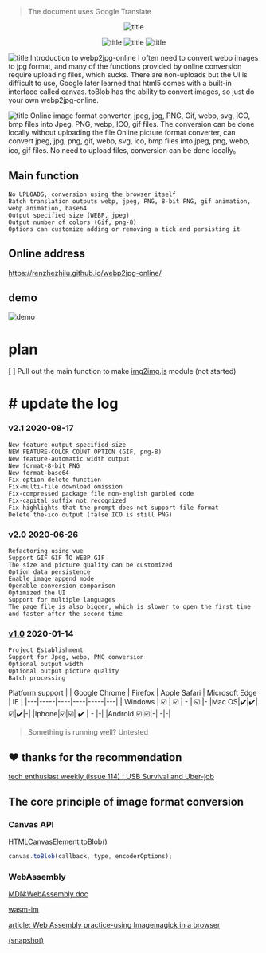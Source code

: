 > The document uses Google Translate
<center>

![title](https://cdn.jsdelivr.net/gh/renzhezhilu/webp2jpg-online/cdn/og_image2.png)

![title](https://cdn.jsdelivr.net/gh/renzhezhilu/webp2jpg-online/cdn/badges/01.svg)
![title](https://cdn.jsdelivr.net/gh/renzhezhilu/webp2jpg-online/cdn/badges/02.svg)
![title](https://cdn.jsdelivr.net/gh/renzhezhilu/webp2jpg-online/cdn/badges/03.svg)
</center>


![title](https://cdn.jsdelivr.net/gh/renzhezhilu/webp2jpg-online/cdn/page_ui_en.png)
Introduction to webp2jpg-online
I often need to convert webp images to jpg format, and many of the functions provided by online conversion require uploading files, which sucks. There are non-uploads but the UI is difficult to use, Google later learned that html5 comes with a built-in interface called canvas. toBlob has the ability to convert images, so just do your own webp2jpg-online.

![title](https://cdn.jsdelivr.net/gh/renzhezhilu/webp2jpg-online/cdn/format2.png)
Online image format converter, jpeg, jpg, PNG, Gif, webp, svg, ICO, bmp files into Jpeg, PNG, webp, ICO, gif files. The conversion can be done locally without uploading the file
Online picture format converter, can convert jpeg, jpg, png, gif, webp, svg, ico, bmp files into jpeg, png, webp, ico, gif files. No need to upload files, conversion can be done locally。

## Main function
    No UPLOADS, conversion using the browser itself
    Batch translation outputs webp, jpeg, PNG, 8-bit PNG, gif animation, webp animation, base64
    Output specified size (WEBP, jpeg)
    Output number of colors (Gif, png-8)
    Options can customize adding or removing a tick and persisting it

## Online address
https://renzhezhilu.github.io/webp2jpg-online/

## demo
![demo](https://cdn.jsdelivr.net/gh/renzhezhilu/webp2jpg-online/cdn/v2_demo.gif)

# plan # 
[ ] Pull out the main function to make [img2img.js](https://github.com/renzhezhilu/img2img ) module (not started)

# # update the log
### v2.1 2020-08-17
    New feature-output specified size
    NEW FEATURE-COLOR COUNT OPTION (GIF, png-8)
    New feature-automatic width output
    New format-8-bit PNG
    New format-base64
    Fix-option delete function
    Fix-multi-file download omission
    Fix-compressed package file non-english garbled code
    Fix-capital suffix not recognized
    Fix-highlights that the prompt does not support file format
    Delete the-ico output (false ICO is still PNG) 
### v2.0 2020-06-26
    Refactoring using vue
    Support GIF GIF TO WEBP GIF
    The size and picture quality can be customized
    Option data persistence
    Enable image append mode
    Openable conversion comparison
    Optimized the UI
    Support for multiple languages
    The page file is also bigger, which is slower to open the first time and faster after the second time
### [v1.0](https://github.com/renzhezhilu/webp2jpg-online/tree/v1.0) 2020-01-14
    Project Establishment
    Support for Jpeg, webp, PNG conversion
    Optional output width
    Optional output picture quality
    Batch processing

Platform support
| | Google Chrome | Firefox | Apple Safari | Microsoft Edge | IE | 
|---|-----|----|----|-----|---|
| Windows ️| ☑️ | ☑️ | - | ☑️ |-
|Mac OS|✔️|✔️|☑️|✔️|-|
|Iphone|☑️|☑️| ✔️ | - |-|
|Android|☑️|☑️|-| -|-|
️️
> Something is running well? Untested
## ❤ thanks for the recommendation
[ tech enthusiast weekly (issue 114) : USB Survival and Uber-job ](http://www.ruanyifeng.com/blog/2020/07/weekly-issue-114.html )

## The core principle of image format conversion
### Canvas API
[HTMLCanvasElement.toBlob()](https://developer.mozilla.org/zh-CN/docs/Web/API/HTMLCanvasElement/toBlob)

``` javascript
canvas.toBlob(callback, type, encoderOptions);
```
### WebAssembly
[MDN:WebAssembly doc](https://developer.mozilla.org/zh-CN/docs/WebAssembly)

[wasm-im ](https://github.com/mk33mk333/wasm-im)

[ article: Web Assembly practice-using Imagemagick in a browser ](https://cloud.tencent.com/developer/article/1554176)

[(snapshot)](https://renzhezhilu.github.io/webp2jpg-online/doc/webassembly-using)
